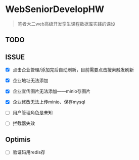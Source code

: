 # WebSeniorDevelopHW

> 笔者大二web高级开发孪生课程数据库实践的课设



## TODO



## ISSUE

- [x] 点击企业管理/添加完后自动刷新，目前需要点击搜索触发刷新
- [x] 企业地址无法添加
- [x] 企业宣传图片无法添加——minio存图片
- [x] 企业修改无法上传minio、保存mysql
- [ ] 用户管理角色是未知
- [ ] 拦截器失效
  
  

## Optimis

- [ ] 验证码用redis存
